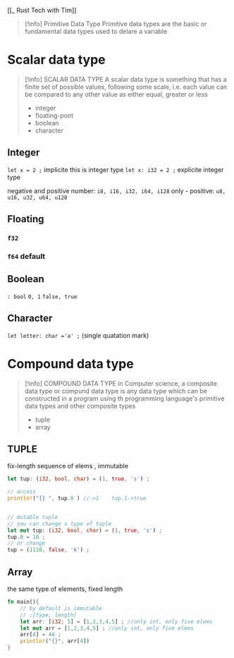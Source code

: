 [[_ Rust Tech with Tim]]

>[!info] Primitive Data Type
>Primitive data types are the basic or fundamental data types used to delare a variable 


# Scalar data type
>[!info] SCALAR DATA TYPE
>A scalar data type is something that has a finite set of possible values, following some scale, i.e. each value can be compared to any other value as either equal, greater or less
> - integer
> - floating-pont
> - boolean
> - character


## Integer
`let x = 2 ;` implicite this is integer type
`let x: i32 = 2 ;` explicite integer type

negative and positive number: `i8, i16, i32, i64, i128` 
only - positive: `u8, u16, u32, u64, u128`

## Floating

### `f32` 

### `f64` default

## Boolean
`: bool`
`0, 1`
`false, true`

## Character 
`let letter: char ='a' ;` (single quatation mark)





# Compound data type
>[!info] COMPOUND DATA TYPE
>in Computer science, a composite data type or compund data type is any data type which can be constructed in a program using th programming language's primitive data types and other composite types
> - tuple
> - array

## TUPLE
fix-length sequence of elems , immutable
```rust
let tup: (i32, bool, char) = (1, true, 's') ;

// access
println!("{} ", tup.0 ) //->1    tup.1->true


// mutable tuple
// you can change a type of tuple
let mut tup: (i32, bool, char) = (1, true, 's') ;
tup.0 = 10 ;
// or change 
tup = (1110, false, 'k') ;
```

## Array
the same type of elements, fixed length
```rust
fn main(){
	// by default is immutable
	// :[type, length]
	let arr: [i32; 5] = [1,2,3,4,5] ; //only int, only five elems
	let mut arr = [1,2,3,4,5] ; //only int, only five elems
	arr[4] = 44 ;
	println!("{}", arr[4])
}
```




